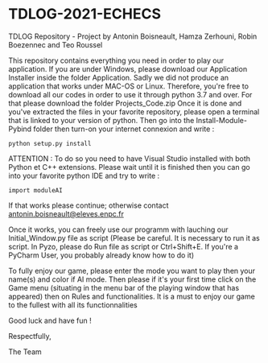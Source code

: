 # TDLOG-2021-ECHECS
TDLOG Repository - Project by Antonin Boisneault, Hamza Zerhouni, Robin Boezennec and Teo Roussel

This repository contains everything you need in order to play our application. 
If you are under Windows, please download our Application Installer inside the folder Application.
Sadly we did not produce an application that works under MAC-OS or Linux. 
Therefore, you're free to download all our codes in order to use it through python 3.7 and over. For that please download the folder Projects_Code.zip
Once it is done and you've extracted the files in your favorite repository, please open a terminal that is linked to your version of python. Then go into the Install-Module-Pybind folder then turn-on your internet connexion and write :
```
python setup.py install
```
ATTENTION : To do so you need to have Visual Studio installed with both Python et C++ extensions.
Please wait until it is finished then you can go into your favorite python IDE and try to write :
```
import moduleAI
```
If that works please continue; otherwise contact antonin.boisneault@eleves.enpc.fr

Once it works, you can freely use our programm with lauching our Initial_Window.py file as script (Please be careful. It is necessary to run it as script. In Pyzo, please do Run file as script or Ctrl+Shift+E. If you're a PyCharm User, you probably already know how to do it)

To fully enjoy our game, please enter the mode you want to play then your name(s) and color if AI mode. Then please if it's your first time click on the Game menu (situating in the menu bar of the playing window that has appeared) then on Rules and functionalities. It is a must to enjoy our game to the fullest with all its functionnalities

Good luck and have fun !

Respectfully, 

The Team
